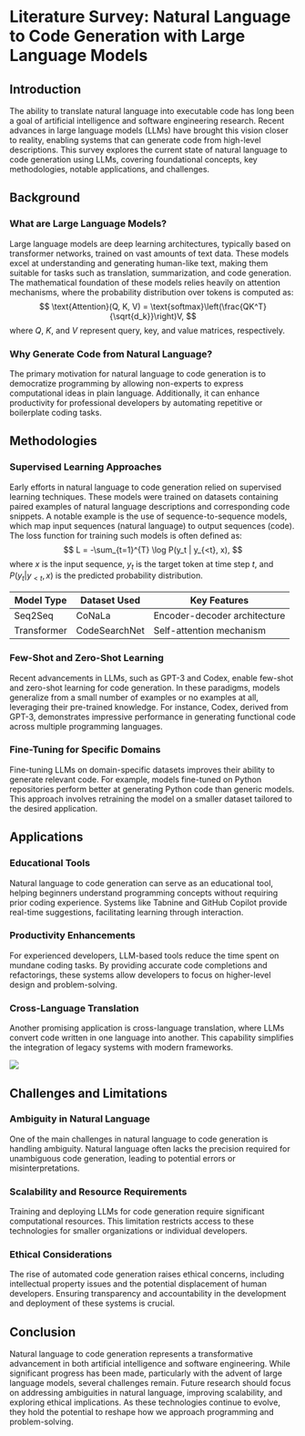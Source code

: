 # Literature Survey: Natural Language to Code Generation with Large Language Models

## Introduction

The ability to translate natural language into executable code has long been a goal of artificial intelligence and software engineering research. Recent advances in large language models (LLMs) have brought this vision closer to reality, enabling systems that can generate code from high-level descriptions. This survey explores the current state of natural language to code generation using LLMs, covering foundational concepts, key methodologies, notable applications, and challenges.

## Background

### What are Large Language Models?
Large language models are deep learning architectures, typically based on transformer networks, trained on vast amounts of text data. These models excel at understanding and generating human-like text, making them suitable for tasks such as translation, summarization, and code generation. The mathematical foundation of these models relies heavily on attention mechanisms, where the probability distribution over tokens is computed as:
$$
\text{Attention}(Q, K, V) = \text{softmax}\left(\frac{QK^T}{\sqrt{d_k}}\right)V,
$$
where $Q$, $K$, and $V$ represent query, key, and value matrices, respectively.

### Why Generate Code from Natural Language?
The primary motivation for natural language to code generation is to democratize programming by allowing non-experts to express computational ideas in plain language. Additionally, it can enhance productivity for professional developers by automating repetitive or boilerplate coding tasks.

## Methodologies

### Supervised Learning Approaches
Early efforts in natural language to code generation relied on supervised learning techniques. These models were trained on datasets containing paired examples of natural language descriptions and corresponding code snippets. A notable example is the use of sequence-to-sequence models, which map input sequences (natural language) to output sequences (code). The loss function for training such models is often defined as:
$$
L = -\sum_{t=1}^{T} \log P(y_t | y_{<t}, x),
$$
where $x$ is the input sequence, $y_t$ is the target token at time step $t$, and $P(y_t | y_{<t}, x)$ is the predicted probability distribution.

| Model Type | Dataset Used | Key Features |
|------------|--------------|--------------|
| Seq2Seq    | CoNaLa       | Encoder-decoder architecture |
| Transformer| CodeSearchNet| Self-attention mechanism     |

### Few-Shot and Zero-Shot Learning
Recent advancements in LLMs, such as GPT-3 and Codex, enable few-shot and zero-shot learning for code generation. In these paradigms, models generalize from a small number of examples or no examples at all, leveraging their pre-trained knowledge. For instance, Codex, derived from GPT-3, demonstrates impressive performance in generating functional code across multiple programming languages.

### Fine-Tuning for Specific Domains
Fine-tuning LLMs on domain-specific datasets improves their ability to generate relevant code. For example, models fine-tuned on Python repositories perform better at generating Python code than generic models. This approach involves retraining the model on a smaller dataset tailored to the desired application.

## Applications

### Educational Tools
Natural language to code generation can serve as an educational tool, helping beginners understand programming concepts without requiring prior coding experience. Systems like Tabnine and GitHub Copilot provide real-time suggestions, facilitating learning through interaction.

### Productivity Enhancements
For experienced developers, LLM-based tools reduce the time spent on mundane coding tasks. By providing accurate code completions and refactorings, these systems allow developers to focus on higher-level design and problem-solving.

### Cross-Language Translation
Another promising application is cross-language translation, where LLMs convert code written in one language into another. This capability simplifies the integration of legacy systems with modern frameworks.

![](placeholder_for_cross_language_translation_diagram)

## Challenges and Limitations

### Ambiguity in Natural Language
One of the main challenges in natural language to code generation is handling ambiguity. Natural language often lacks the precision required for unambiguous code generation, leading to potential errors or misinterpretations.

### Scalability and Resource Requirements
Training and deploying LLMs for code generation require significant computational resources. This limitation restricts access to these technologies for smaller organizations or individual developers.

### Ethical Considerations
The rise of automated code generation raises ethical concerns, including intellectual property issues and the potential displacement of human developers. Ensuring transparency and accountability in the development and deployment of these systems is crucial.

## Conclusion

Natural language to code generation represents a transformative advancement in both artificial intelligence and software engineering. While significant progress has been made, particularly with the advent of large language models, several challenges remain. Future research should focus on addressing ambiguities in natural language, improving scalability, and exploring ethical implications. As these technologies continue to evolve, they hold the potential to reshape how we approach programming and problem-solving.

